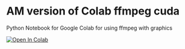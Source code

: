# AM version of Colab ffmpeg cuda
Python Notebook for Google Colab for using ffmpeg with graphics

[![Open In Colab](https://colab.research.google.com/assets/colab-badge.svg)](https://colab.research.google.com/Anmolfid1/AM-version-of-colab-ffmpeg-cuda/blob/main/AM%20version%20of%20colab-ffmpeg-cuda.ipynb)

